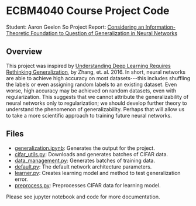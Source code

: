 # ECBM4040 Course Project Code

Student: Aaron Geelon So
Project Report:
[Considering an Information-Theoretic Foundation to Question of
Generalization in Neural
Networks](https://geelon.github.io/projects/files/2017-fall/neural-networks-final-report.pdf) 


## Overview

This project was inspired by [Understanding Deep Learning Requires
Rethinking Generalization](https://arxiv.org/pdf/1611.03530.pdf), by
Zhang, et. al. 2016. In short, neural networks are able to achieve
high accuracy on most datasets---this includes shuffling the labels or
even assigning random labels to an existing dataset. Even worse, high
accuracy may be achieved on random datasets, even with
regularization. This suggests that we cannot attribute the
generalizability of neural networks only to regularization; we should
develop further theory to understand the phenomenon of
generalizability. Perhaps that will allow us to take a more scientific
approach to training future neural networks.


## Files

- [generalization.ipynb](./generalization.ipynb): Generates the output
  for the project.
- [cifar_utils.py](./cifar_utils.py): Downloads and generates batches
  of CIFAR data.
- [data_management.py](./data_management.py): Generates batches of
  training data.
- [default.py](./default.py): The default network architecture
  parameters.
- [learner.py](./learner.py): Creates learning model and method to
  test generalization error.
- [preprocess.py](./preprocess.py): Preprocesses CIFAR data for
  learning model.

Please see jupyter notebook and code for more documentation.